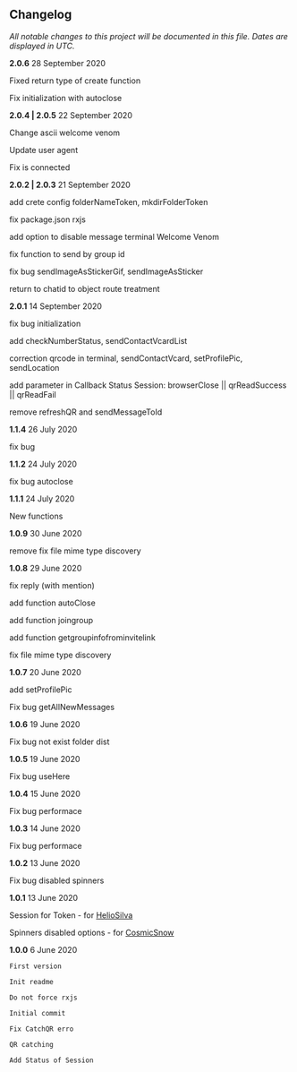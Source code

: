 ﻿## Changelog

_All notable changes to this project will be documented in this file. Dates are displayed in UTC._

**2.0.6**
28 September 2020

Fixed return type of create function

Fix initialization with autoclose

**2.0.4 | 2.0.5**
22 September 2020

Change ascii welcome venom

Update user agent

Fix is connected

**2.0.2 | 2.0.3**
21 September 2020

add crete config folderNameToken, mkdirFolderToken

fix package.json rxjs

add option to disable message terminal Welcome Venom

fix function to send by group id

fix bug sendImageAsStickerGif, sendImageAsSticker

return to chatid to object route treatment

**2.0.1**
14 September 2020

fix bug initialization

add checkNumberStatus, sendContactVcardList

correction qrcode in terminal, sendContactVcard, setProfilePic, sendLocation

add parameter in Callback Status Session: browserClose || qrReadSuccess || qrReadFail

remove refreshQR and sendMessageToId

**1.1.4**
26 July 2020

fix bug

**1.1.2**
24 July 2020

fix bug autoclose

**1.1.1**
24 July 2020

New functions

**1.0.9**
30 June 2020

remove fix file mime type discovery

**1.0.8**
29 June 2020

fix reply (with mention)

add function autoClose

add function joingroup

add function getgroupinfofrominvitelink

fix file mime type discovery

**1.0.7**
20 June 2020

add setProfilePic

Fix bug getAllNewMessages

**1.0.6**
19 June 2020

Fix bug not exist folder dist

**1.0.5**
19 June 2020

Fix bug useHere

**1.0.4**
15 June 2020

Fix bug performace

**1.0.3**
14 June 2020

Fix bug performace

**1.0.2**
13 June 2020

Fix bug disabled spinners

**1.0.1**
13 June 2020

Session for Token - for [HelioSilva](https://github.com/orkestral/venom/commits?author=HelioSilva)

Spinners disabled options - for [CosmicSnow](https://github.com/orkestral/venom/commits?author=CosmicSnow)

**1.0.0**
6 June 2020

    First version

    Init readme

    Do not force rxjs

    Initial commit

    Fix CatchQR erro

    QR catching

    Add Status of Session

